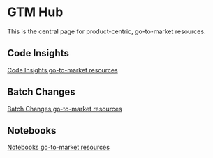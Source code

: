 # GTM Hub

This is the central page for product-centric, go-to-market resources.

## Code Insights

[Code Insights go-to-market resources](../../engineering/dev/code-graph/code-insights/go-to-market.md)

## Batch Changes

[Batch Changes go-to-market resources](../../engineering/dev/code-graph/batch-changes/go_to_market.md)

## Notebooks

[Notebooks go-to-market resources](notebooks_gtm.md)
